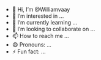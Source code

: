 - 👋 Hi, I’m @Williamvaay
- 👀 I’m interested in ...
- 🌱 I’m currently learning ...
- 💞️ I’m looking to collaborate on ...
- 📫 How to reach me ...
- 😄 Pronouns: ...
- ⚡ Fun fact: ...

<!---
Williamvaay/Williamvaay is a ✨ special ✨ repository because its `README.md` (this file) appears on your GitHub profile.
You can click the Preview link to take a look at your changes.
--->
